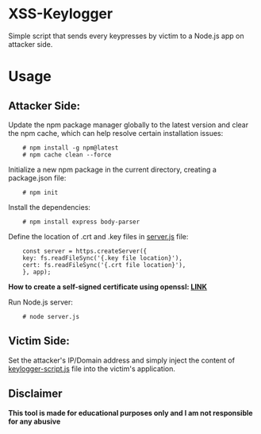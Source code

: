 # XSS-Keylogger
Simple script that sends every keypresses by victim to a Node.js app on attacker side.

# Usage
## Attacker Side:

Update the npm package manager globally to the latest version and clear the npm cache, which can help resolve certain installation issues:

        # npm install -g npm@latest
        # npm cache clean --force

Initialize a new npm package in the current directory, creating a package.json file:

        # npm init

Install the dependencies:

        # npm install express body-parser

Define the location of .crt and .key files in [server.js](server.js) file:

        const server = https.createServer({
        key: fs.readFileSync('{.key file location}'),
        cert: fs.readFileSync('{.crt file location}'),
        }, app);

**How to create a self-signed certificate using openssl: [LINK](https://devopscube.com/create-self-signed-certificates-openssl/)**

Run Node.js server:

        # node server.js

## Victim Side:

Set the attacker's IP/Domain address and simply inject the content of [keylogger-script.js](keylogger-script.js) file into the victim's application.

## Disclaimer
**This tool is made for educational purposes only and I am not responsible for any abusive**

